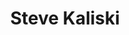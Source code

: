 ---
layout: post
title: Steve Kaliski
school: NYU
major: Major?
image: https://static.squarespace.com/static/50354720c4aa2d2d3150d3d8/t/50365389c4aa2d2d3152c8ac/1345737610436/timthumb%20(2).jpeg?format=300w
position: ??
positionURL: http://www.techatnyu.org/position
now: Bowery.io
nowURL: http://bowery.io/
twitter: stevekaliski
email: t@NYU email?
graduate: 2014
weight: 11
---